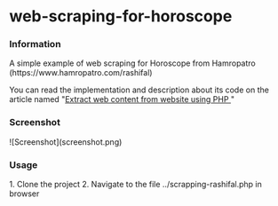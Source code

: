 # web-scraping-for-horoscope

<h3>Information</h3>
A simple example of web scraping for Horoscope from Hamropatro (https://www.hamropatro.com/rashifal)

You can read the implementation and description about its code on the article named "<a href="http://www.kodementor.com/extract-web-content-from-website-using-php/" target="_blank">Extract web content from website using PHP
</a>"

<h3>Screenshot</h3>
![Screenshot](screenshot.png)

<h3>Usage</h3>
1. Clone the project
2. Navigate to the file ../scrapping-rashifal.php in browser

